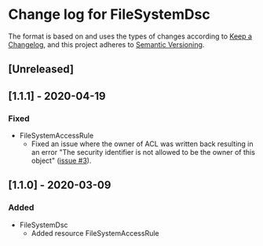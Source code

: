 # Change log for FileSystemDsc

The format is based on and uses the types of changes according to [Keep a Changelog](https://keepachangelog.com/en/1.0.0/),
and this project adheres to [Semantic Versioning](https://semver.org/spec/v2.0.0.html).

## [Unreleased]

## [1.1.1] - 2020-04-19

### Fixed

- FileSystemAccessRule
  - Fixed an issue where the owner of ACL was written back resulting in an
    error "The security identifier is not allowed to be the owner of this
    object" ([issue #3](https://github.com/dsccommunity/FileSystemDsc/issues/3)).

## [1.1.0] - 2020-03-09

### Added

- FileSystemDsc
  - Added resource FileSystemAccessRule
